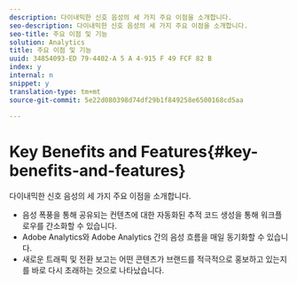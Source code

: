 ```yaml
---
description: 다이내믹한 신호 음성의 세 가지 주요 이점을 소개합니다.
seo-description: 다이내믹한 신호 음성의 세 가지 주요 이점을 소개합니다.
seo-title: 주요 이점 및 기능
solution: Analytics
title: 주요 이점 및 기능
uuid: 34854093-ED 79-4402-A 5 A 4-915 F 49 FCF 82 B
index: y
internal: n
snippet: y
translation-type: tm+mt
source-git-commit: 5e22d080398d74df29b1f849258e6500168cd5aa

---
```



# Key Benefits and Features{#key-benefits-and-features}

다이내믹한 신호 음성의 세 가지 주요 이점을 소개합니다.

* 음성 폭풍을 통해 공유되는 컨텐츠에 대한 자동화된 추적 코드 생성을 통해 워크플로우를 간소화할 수 있습니다.
* Adobe Analytics와 Adobe Analytics 간의 음성 흐름을 매일 동기화할 수 있습니다.
* 새로운 트래픽 및 전환 보고는 어떤 콘텐츠가 브랜드를 적극적으로 홍보하고 있는지를 바로 다시 초래하는 것으로 나타났습니다.

